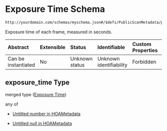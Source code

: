 # Exposure Time Schema

```txt
http://yourdomain.com/schemas/myschema.json#/$defs/PublicScanMetadata/properties/exposure_time
```

Exposure time of each frame, measured in seconds.

| Abstract            | Extensible | Status         | Identifiable            | Custom Properties | Additional Properties | Access Restrictions | Defined In                                                                   |
| :------------------ | :--------- | :------------- | :---------------------- | :---------------- | :-------------------- | :------------------ | :--------------------------------------------------------------------------- |
| Can be instantiated | No         | Unknown status | Unknown identifiability | Forbidden         | Allowed               | none                | [metadata-schema.json\*](../out/metadata-schema.json "open original schema") |

## exposure_time Type

merged type ([Exposure Time](metadata-schema-defs-publicscanmetadata-properties-exposure-time.md))

any of

- [Untitled number in HOAMetadata](metadata-schema-defs-publicscanmetadata-properties-exposure-time-anyof-0.md "check type definition")

- [Untitled null in HOAMetadata](metadata-schema-defs-publicscanmetadata-properties-exposure-time-anyof-1.md "check type definition")
